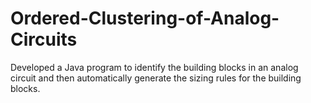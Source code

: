# Ordered-Clustering-of-Analog-Circuits
Developed a Java program to identify the building blocks in an analog circuit and then automatically generate the sizing rules for the building blocks.
